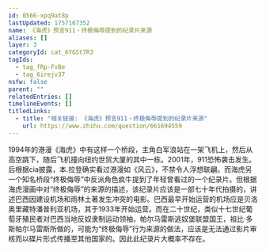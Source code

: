 ```yaml
---
id: 0566-xpq9at8p
lastUpdated: 1757167352
name: 《海虎》预言911・终极侮辱提到的纪录片来源
aliases: []
layer: 3
categoryId: cat_6YGSt7R3
tagIds:
  - tag_fRp-FvBe
  - tag_6irejv37
nsfw: false
parent: ""
relatedEntries: []
timelineEvents: []
titledLinks:
  - title: "相关链接: 《海虎》预言911・终极侮辱提到的纪录片来源"
    url: https://www.zhihu.com/question/661694559
---
```


1994年的港漫《海虎》中有这样一个桥段，主角白军浪站在一架飞机上，然后从高空跳下，随后飞机撞向纽约世贸大厦的其中一栋。2001年，911恐怖袭击发生。后根据cia披露，本.拉登确实看过港漫如《风云》，不禁令人浮想联翩。而海虎另一个知名桥段“终极侮辱”中反派角色疯牛提到了年轻曾看过的一个纪录片。但根据海虎漫画中对“终极侮辱”的来源的描述，该纪录片应该是一部七十年代拍摄的，讲述巴西因建设机场和雨林土著发生冲突的电影。巴西最早开始运营的机场应是贝洛奥里藏特潘普利亚机场，其于1933年开始运营。而在二十世纪，类似十七世纪葡萄牙殖民者对巴西当地反奴隶制运动领袖，帕尔马雷斯逃奴堡联盟国王，祖比·多斯帕尔马雷斯所做的，可能为“终极侮辱”行为来源的做法，应该是无法通过影片审核而以碟片形式传播至其他国家的。因此此纪录片大概率不存在。